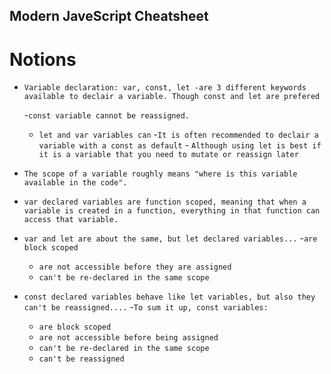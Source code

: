 ## Modern JaveScript Cheatsheet

# Notions

- `Variable declaration: var, const, let -are 3 different keywords available to declair a variable. Though const and let are prefered`

  -`const variable cannot be reassigned.`

  - `let and var variables can` -`It is often recommended to declair a variable with a const as default` - `Although using let is best if it is a variable that you need to mutate or reassign later`

- `The scope of a variable roughly means "where is this variable available in the code".`

- `var declared variables are function scoped, meaning that when a variable is created in a function, everything in that function can access that variable.`

- `var and let are about the same, but let declared variables...` -`are block scoped`

  - `are not accessible before they are assigned`
  - `can't be re-declared in the same scope`

- `const declared variables behave like let variables, but also they can't be reassigned....` -`To sum it up, const variables:`
  - `are block scoped`
  - `are not accessible before being assigned`
  - `can't be re-declared in the same scope`
  - `can't be reassigned`
